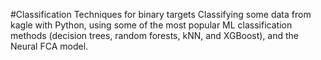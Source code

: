 #Classification Techniques for binary targets
Classifying some data from kagle with Python, using some of the most popular ML classification methods (decision trees, random forests, kNN, and XGBoost), and the Neural FCA model.

